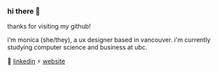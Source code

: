### hi there 🌱

thanks for visiting my github! 

i'm monica (she/they), a ux designer based in vancouver. i'm currently studying computer science and business at ubc. 

💬 [linkedin](https://www.linkedin.com/in/monicachauhuynh/)
⚡ [website](https://monicachauhuynh.com/)

<!--
**monicachauhuynh/monicachauhuynh** is a ✨ _special_ ✨ repository because its `README.md` (this file) appears on your GitHub profile.

Here are some ideas to get you started:

- 🔭 I’m currently working on ...
- 🌱 I’m currently learning ...
- 👯 I’m looking to collaborate on ...
- 🤔 I’m looking for help with ...
- 💬 Ask me about ...
- 📫 How to reach me: ...
- 😄 Pronouns: ...
- ⚡ Fun fact: ...
-->
